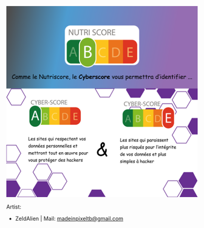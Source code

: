 <p align="center">
    <img src="./main.png">
</p>


Artist: 
- ZeldAlien | Mail: [madeinpixeltb@gmail.com](mailto:madeinpixeltb@gmail.com)
